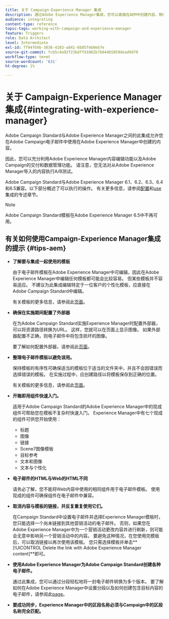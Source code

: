 ```yaml
---
title: 关于 Campaign-Experience Manager 集成
description: 通过Adobe Experience Manager集成，您可以直接在AEM中创建内容，稍后在Adobe Campaign中使用它。
audience: integrating
content-type: reference
topic-tags: working-with-campaign-and-experience-manager
feature: Triggers
role: Data Architect
level: Intermediate
exl-id: ff94f69b-3036-4103-a841-6b85feb0eb7e
source-git-commit: fcb5c4a92f23bdffd1082b7b044b5859dead9d70
workflow-type: tm+mt
source-wordcount: '631'
ht-degree: 1%

---
```


# 关于 Campaign-Experience Manager 集成{#integrating-with-experience-manager}

Adobe Campaign Standard与Adobe Experience Manager之间的此集成允许您在Adobe Campaign电子邮件中使用在Adobe Experience Manager中创建的内容。

因此，您可以充分利用Adobe Experience Manager内容编辑功能以及Adobe Campaign的交付和数据管理功能。 请注意，您无法对从Adobe Experience Manager导入的内容执行A/B测试。

Adobe Campaign Standard与Adobe Experience Manager 6.1、6.2、6.3、6.4和6.5兼容。以下部分概述了可以执行的操作。 有关更多信息，请参阅[配置](https://experienceleague.adobe.com/docs/experience-manager-65/administering/integration/campaignstandard.html)和[use](https://experienceleague.adobe.com/docs/experience-manager-65/authoring/aem-adobe-campaign/campaign.html)集成的专述章节。

>[!NOTE]
>
> Adobe Campaign Standard模板在Adobe Experience Manager 6.5中不再可用。

## 有关如何使用Campaign-Experience Manager集成的提示 {#tips-aem}

* **了解要与集成一起使用的模板**

   由于电子邮件模板在Adobe Experience Manager中可编辑，因此在Adobe Experience Manager中编辑任何模板都可能会比较容易。 但某些模板并不容易适应。 不建议为此集成编辑特定于一位客户的个性化模板，应直接在Adobe Campaign Standard中编辑。

   有关模板的更多信息，请参阅此[页面](https://experienceleague.adobe.com/docs/experience-manager-65/developing/platform/templates/templates.html)。

* **确保在实施期间配置了外部器**

   在为Adobe Campaign Standard实施Experience Manager时配置外部器，可以将资源路径转换为URL。 这样，您就可以在页面上显示图像。 如果外部器配置不正确，则电子邮件中将包含损坏的图像。

   要了解如何配置外部器，请参阅此[页面](https://experienceleague.adobe.com/docs/experience-manager-65/developing/platform/externalizer.html)。

* **整理电子邮件模板以避免误用。**

   保持模板的有序性可确保适当的模板位于适当的文件夹中，并且不会因错误而选择错误的模板。 在实施过程中，应创建路径以将模板保存到正确的位置。

   有关模板的更多信息，请参阅此[页面](https://experienceleague.adobe.com/docs/experience-manager-65/developing/platform/templates/templates.html#template-availability)。

* **开箱即用组件快速入门。**

   适用于Adobe Campaign Standard的Adobe Experience Manager中的现成组件可帮助您在模板不复杂时快速入门。
Experience Manager中有七个现成的组件可供您开始使用：

   * 标题
   * 图像
   * 链接
   * Scene7图像模板
   * 目标参考
   * 文本和图像
   * 文本与个性化

* **电子邮件的HTML与Web的HTML不同**

   请务必了解，您不能将Web内容中使用的相同组件用于电子邮件模板。 使用现成的组件可确保组件在电子邮件中兼容。

* **取消内容与模板的链接，并反复重复使用它们。**

   在Campaign Standard中设置电子邮件并选择Experience Manager模板时，您只能选择一个尚未链接到其他营销活动的电子邮件。 否则，如果您在Adobe Experience Manager中为一个营销活动更改内容并进行刷新，则可能会无意中影响另一个营销活动中的内容。
要避免这种情况，在您使用完模板后，可以取消链接以再次使用该模板。 您只需选择模板并单击**[!UICONTROL Delete the link with Adobe Experience Manager content]**&#x200B;即可。

* **使用Adobe Experience Manager为Adobe Campaign Standard创建各种电子邮件。**

   通过此集成，您可以通过分段轻松地将一封电子邮件转换为多个版本。
要了解如何在Adobe Experience Manager中设置分段以及如何创建包含目标内容的电子邮件，请参阅此[page](https://experienceleague.adobe.com/docs/experience-manager-65/authoring/aem-adobe-campaign/target-adobe-campaign.html#setting-up-segmentation-in-aem)。

* **要成功同步，Experience Manager中的区段名称必须与Campaign中的区段名称完全匹配。**
